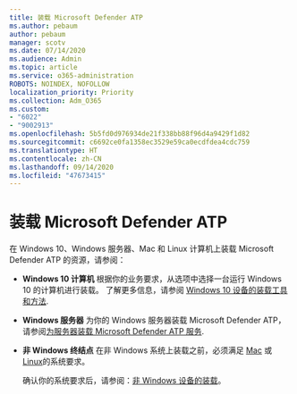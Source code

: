 ```yaml
---
title: 装载 Microsoft Defender ATP
ms.author: pebaum
author: pebaum
manager: scotv
ms.date: 07/14/2020
ms.audience: Admin
ms.topic: article
ms.service: o365-administration
ROBOTS: NOINDEX, NOFOLLOW
localization_priority: Priority
ms.collection: Adm_O365
ms.custom:
- "6022"
- "9002913"
ms.openlocfilehash: 5b5fd0d976934de21f338bb88f96d4a9429f1d82
ms.sourcegitcommit: c6692ce0fa1358ec3529e59ca0ecdfdea4cdc759
ms.translationtype: HT
ms.contentlocale: zh-CN
ms.lasthandoff: 09/14/2020
ms.locfileid: "47673415"
---
```

# <a name="onboarding-microsoft-defender-atp"></a>装载 Microsoft Defender ATP

在 Windows 10、Windows 服务器、Mac 和 Linux 计算机上装载 Microsoft Defender ATP 的资源，请参阅： 

- **Windows 10 计算机** 根据你的业务要求，从选项中选择一台运行 Windows 10 的计算机进行装载。 了解更多信息，请参阅 [Windows 10 设备的装载工具和方法](https://docs.microsoft.com/windows/security/threat-protection/microsoft-defender-atp/configure-endpoints). 

- **Windows 服务器** 为你的 Windows 服务器装载 Microsoft Defender ATP，请参阅[为服务器装载 Microsoft Defender ATP 服务](https://docs.microsoft.com/windows/security/threat-protection/microsoft-defender-atp/configure-server-endpoints).

- **非 Windows 终结点**  在非 Windows 系统上装载之前，必须满足 [Mac](https://docs.microsoft.com/windows/security/threat-protection/microsoft-defender-atp/microsoft-defender-atp-mac#system-requirements) 或 [Linux](https://docs.microsoft.com/windows/security/threat-protection/microsoft-defender-atp/microsoft-defender-atp-linux#system-requirements)的系统要求。

    确认你的系统要求后，请参阅：[非 Windows 设备的装载](https://docs.microsoft.com/windows/security/threat-protection/microsoft-defender-atp/configure-endpoints-non-windows#onboarding-non-windows-machines)。